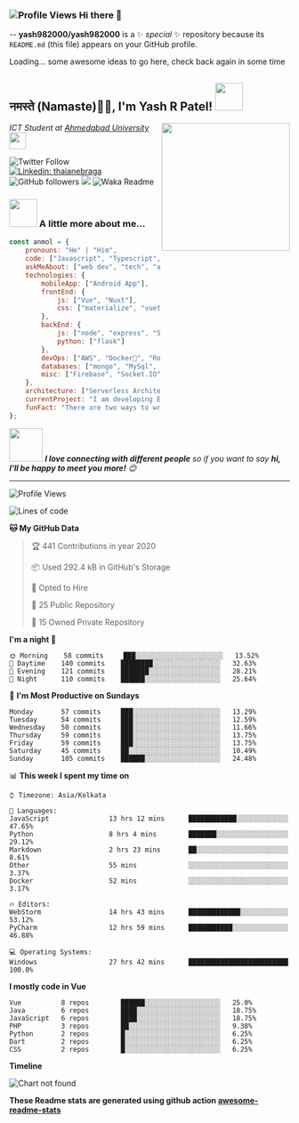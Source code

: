 ### ![Profile Views](http://hits.dwyl.com/yash982000/yash982000.svg) Hi there 👋

--
**yash982000/yash982000** is a ✨ _special_ ✨ repository because its `README.md` (this file) appears on your GitHub profile.

<!--[![HitCount](http://hits.dwyl.com/yash982000/yash982000.svg)](http://hits.dwyl.com/yash982000/yash982000)-->

Loading... some awesome ideas to go here, check back again in some time  
  

<!--Here are some ideas to get you started:

<!--🔭 I’m currently working on ...
- 🌱 I’m currently learning ...
- 👯 I’m looking to collaborate on ...
- 🤔 I’m looking for help with ...
- 💬 Ask me about ...
- 📫 How to reach me: ...
- 😄 Pronouns: ...
- ⚡ Fun fact: ...
--  -->
  
    
<h2>नमस्ते (Namaste)🙏🏻, I'm Yash R Patel! <img src="https://media.giphy.com/media/12oufCB0MyZ1Go/giphy.gif" width="50"></h2>
<img align='right' src="https://media.giphy.com/media/M9gbBd9nbDrOTu1Mqx/giphy.gif" width="230">
<p><em>ICT Student at <a href="https://ahduni.edu.in/">Ahmedabad University</a><img src="https://media.giphy.com/media/WUlplcMpOCEmTGBtBW/giphy.gif" width="30"> 
</em></p>

![Twitter Follow](https://img.shields.io/twitter/follow/misteranmol?label=Follow)
[![Linkedin: thaianebraga](https://img.shields.io/badge/yash-patel-970517166?style=flat-square&logo=Linkedin&logoColor=white&link=https://www.linkedin.com/in/yash-patel-970517166/)](https://www.linkedin.com/in/yash-patel-970517166/)
![GitHub followers](https://img.shields.io/github/followers/yash982000?label=Follow&style=social)
![](https://visitor-badge.glitch.me/badge?page_id=anmol098.anmol098)
![Waka Readme](https://github.com/yash982000/yash982000/workflows/Waka%20Readme/badge.svg)

### <img src="https://media.giphy.com/media/VgCDAzcKvsR6OM0uWg/giphy.gif" width="50"> A little more about me...  

```javascript
const anmol = {
    pronouns: "He" | "Him",
    code: ["Javascript", "Typescript", "Python", "Java", "php"],
    askMeAbout: ["web dev", "tech", "app dev", "photography"],
    technologies: {
        mobileApp: ["Android App"],
        frontEnd: {
            js: ["Vue", "Nuxt"],
            css: ["materialize", "vuetify", "bootstrap"]
        },
        backEnd: {
            js: ["node", "express", "SuiteScript"],
            python: ["flask"]
        },
        devOps: ["AWS", "Docker🐳", "Route53", "Nginx"],
        databases: ["mongo", "MySql", "sqlite"],
        misc: ["Firebase", "Socket.IO", "selenium", "open-cv", "php", "SuiteApp"]
    },
    architecture: ["Serverless Architecture", "Progressive web applications", "Single page applications"],
    currentProject: "I am developing Extension for NetSuite using SuiteScript2.0",
    funFact: "There are two ways to write error-free programs; only the third one works"
};
```

<img src="https://media.giphy.com/media/LnQjpWaON8nhr21vNW/giphy.gif" width="60"> <em><b>I love connecting with different people</b> so if you want to say <b>hi, I'll be happy to meet you more!</b> 😊</em>

---
<!--START_SECTION:waka-->
![Profile Views](http://img.shields.io/badge/Profile%20Views-2154-blue)

![Lines of code](https://img.shields.io/badge/From%20Hello%20World%20I've%20written-2.7%20million%20Lines%20of%20code-blue)

**🐱 My GitHub Data** 

> 🏆 441 Contributions in year 2020
 > 
> 📦 Used 292.4 kB in GitHub's Storage 
 > 
> 💼 Opted to Hire
 > 
> 📜 25 Public Repository 
 > 
> 🔑 15 Owned Private Repository 

**I'm a night 🦉** 

```text
🌞 Morning    58 commits     ███░░░░░░░░░░░░░░░░░░░░░░   13.52% 
🌆 Daytime    140 commits    ████████░░░░░░░░░░░░░░░░░   32.63% 
🌃 Evening    121 commits    ███████░░░░░░░░░░░░░░░░░░   28.21% 
🌙 Night      110 commits    ██████░░░░░░░░░░░░░░░░░░░   25.64%

```
📅 **I'm Most Productive on Sundays** 

```text
Monday       57 commits     ███░░░░░░░░░░░░░░░░░░░░░░   13.29% 
Tuesday      54 commits     ███░░░░░░░░░░░░░░░░░░░░░░   12.59% 
Wednesday    50 commits     ███░░░░░░░░░░░░░░░░░░░░░░   11.66% 
Thursday     59 commits     ███░░░░░░░░░░░░░░░░░░░░░░   13.75% 
Friday       59 commits     ███░░░░░░░░░░░░░░░░░░░░░░   13.75% 
Saturday     45 commits     ██░░░░░░░░░░░░░░░░░░░░░░░   10.49% 
Sunday       105 commits    ██████░░░░░░░░░░░░░░░░░░░   24.48%

```


📊 **This week I spent my time on** 

```text
⌚︎ Timezone: Asia/Kolkata

💬 Languages: 
JavaScript               13 hrs 12 mins      ████████████░░░░░░░░░░░░░   47.65% 
Python                   8 hrs 4 mins        ███████░░░░░░░░░░░░░░░░░░   29.12% 
Markdown                 2 hrs 23 mins       ██░░░░░░░░░░░░░░░░░░░░░░░   8.61% 
Other                    55 mins             ░░░░░░░░░░░░░░░░░░░░░░░░░   3.37% 
Docker                   52 mins             ░░░░░░░░░░░░░░░░░░░░░░░░░   3.17%

🔥 Editors: 
WebStorm                 14 hrs 43 mins      █████████████░░░░░░░░░░░░   53.12% 
PyCharm                  12 hrs 59 mins      ███████████░░░░░░░░░░░░░░   46.88%

💻 Operating Systems: 
Windows                  27 hrs 42 mins      █████████████████████████   100.0%

```

**I mostly code in Vue** 

```text
Vue          8 repos        ██████░░░░░░░░░░░░░░░░░░░   25.0% 
Java         6 repos        ████░░░░░░░░░░░░░░░░░░░░░   18.75% 
JavaScript   6 repos        ████░░░░░░░░░░░░░░░░░░░░░   18.75% 
PHP          3 repos        ██░░░░░░░░░░░░░░░░░░░░░░░   9.38% 
Python       2 repos        █░░░░░░░░░░░░░░░░░░░░░░░░   6.25% 
Dart         2 repos        █░░░░░░░░░░░░░░░░░░░░░░░░   6.25% 
CSS          2 repos        █░░░░░░░░░░░░░░░░░░░░░░░░   6.25%

```


**Timeline**

![Chart not found](https://github.com/yash982000/yash982000/blob/master/charts/bar_graph.png) 


<!--END_SECTION:waka-->

**These Readme stats are generated using github action [awesome-readme-stats](https://github.com/yash982000/waka-readme-stats)**

